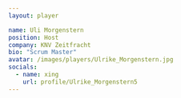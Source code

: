 ```yaml
---
layout: player

name: Uli Morgenstern
position: Host
company: KNV Zeitfracht
bio: "Scrum Master"
avatar: /images/players/Ulrike_Morgenstern.jpg
socials:
  - name: xing
    url: profile/Ulrike_Morgenstern5
---
```



